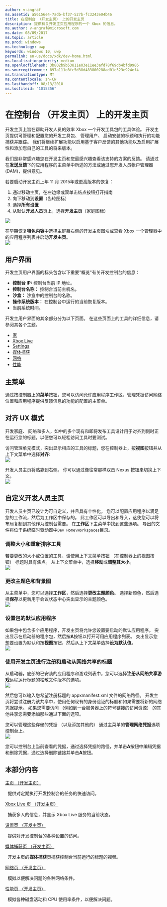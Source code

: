 ```yaml
---
author: v-angraf
ms.assetid: a56156e4-7adb-bf37-527b-fc3243e04b46
title: 在控制台 （开发主页） 上的开发主页
description: 提供有关开发主页应用程序的一个 Xbox 的信息。
ms.author: v-angraf@microsoft.com
ms.date: 08/09/2017
ms.topic: article
ms.prod: windows
ms.technology: uwp
keywords: windows 10, uwp
permalink: en-us/docs/xdk/dev-home.html
ms.localizationpriority: medium
ms.openlocfilehash: 3b802b9b53811e03e11ee3afd78f69db4bfd9986
ms.sourcegitcommit: 897a111e8fc5d38d483800288ad01c523e924ef4
ms.translationtype: MT
ms.contentlocale: zh-CN
ms.lasthandoff: 08/13/2018
ms.locfileid: "1015356"
---
```

# <a name="developer-home-on-the-console-dev-home"></a>在控制台 （开发主页） 上的开发主页
   
  
开发主页上旨在帮助开发人员的效率 Xbox 一个开发工具包的工具体验。 开发主页提供可管理和配置您的开发工具包、 管理用户、 启动安装的标题和执行的功能捕获并跟踪。 我们将继续扩展功能以启用基于客户反馈的其他功能以及启用扩展性和添加您自己的工具的将来版本。   
   
  
我们是非常感兴趣您在开发主页和您最感兴趣查看该支持的方案的反馈。 请通过在**发送反馈**下的应用程序的主菜单中所述的方法或通过您开发人员帐户管理器 (DAM)，提供意见。   
   
  
若要启动开发主页上年 11 月 2015年或更高版本的恢复：  
 
   1. 通过移动主页，在左边缘或双单击结点按钮打开指南  
   1. 向下移动到**设置**（齿轮图标）   
   1. 选择**所有设置**  
   1. 从默认**开发人员**页上，选择**开发主页**（家庭图标）   

 ![](images/dev_home_icons.png)   
  
在早期恢复**特色内容**中选择主屏幕右侧的开发主页图块或查看 Xbox 一个管理器中的应用程序列表并启动**开发主页**。   
 ![](images/dev_home_1.png) 
<a id="ID4EBC"></a>

   

## <a name="user-interface"></a>用户界面  
   
  
开发主页用户界面的标头包含以下重要"概览"有关开发控制台的信息：   
 
   *  **控制台 IP:** 控制台当前 IP 地址。   
   *  **控制台名称：** 控制台当前主机名。  
   *  **沙盒：** 沙盒中的控制台的名称。  
   *  **操作系统版本：** 在控制台中运行的当前恢复版本。
   *  当前系统时间。   

   
  
开发主用户界面的其余部分分为以下页面。 在这些页面上的工具的详细信息，请参阅其各个主题。   
 
   *  [家](devhome-home.md)  
   *  [Xbox Live](devhome-live.md)  
   *  [Settings](devhome-settings.md)  
   *  [媒体捕获](devhome-capture.md)  
   *  [网络](devhome-networking.md)  
   *  [性能](devhome-performance.md)  

  
<a id="ID4EKE"></a>

   

## <a name="main-menu"></a>主菜单  
   
  
通过按控制器上的**菜单**按钮，您可以访问允许应用程序工作区，管理凭据访问网络位置和应用程序提供反馈信息的功能的配置的主菜单。   
  
<a id="ID4EUE"></a>

   

## <a name="snap-mode-ux"></a>对齐 UX 模式  
   
  
开发家庭、 网络和多人，如中的多个现有和即将发布工具设计用于对齐到侧时正在运行您的标题，以便您可以轻松访问工具时要测试。   
   
  
访问管理单元模式，突出显示相应的工具的标题，您在控制器上，按**视图**按钮并从上下文菜单中选择**对齐**:  
 ![](images/dev_home_4.png)   
  
开发人员主页将贴靠到右侧。 你可以通过像往常那样双击 Nexus 按钮来切换上下文。  
 ![](images/dev_home_5.png)  
<a id="ID4EKF"></a>

   

## <a name="customizing-dev-home"></a>自定义开发人员主页  
   
  
开发人员主页已设计为可自定义，并且具有个性化。 您可以配置应用程序以满足您的工作流，然后为工作区中保存的。 此工作区可以导出和导入，这使您可以将布局复制到其他作为控制台需要。 在**工作区**下主菜单中找到这些选项。 导出的文件将位于系统临时驱动器中`Dev Home\Workspaces`目录。   
 
<a id="ID4EVF"></a>

   

### <a name="resizing-and-reordering-tools"></a>调整大小和重新排序工具  
   
  
若要更改的大小或位置的工具，请使用上下文菜单按钮 （在控制器上的视图按钮） 标题时具有焦点。 从上下文菜单中，选择**移动**或**调整其大小**。   
 ![](images/dev_home_6.png)  
<a id="ID4EEG"></a>

   

### <a name="changing-theme-color-and-background-image"></a>更改主题色和背景图  
   
  
从主菜单中，您可以选择**工作区**，然后选择**更改主题颜色**。 选择新颜色，然后选择**保存**以更新用于会议状态中心突出显示的主题颜色。   
 ![](images/dev_home_7.png)  
<a id="ID4EVG"></a>

   

### <a name="setting-the-default-application-for-a-package"></a>设置包的默认应用程序  
   
  
如果包中包含多个应用程序，开发主页将允许您设置要启动的默认应用程序。 突出显示在启动器的程序包，然后按**A**按钮以打开可用应用程序列表。 突出显示您想要设置为默认和按**视图**按钮，然后从上下文菜单选择**设为默认值**。   
 ![](images/dev_home_setdefault.png)  
<a id="ID4EGH"></a>

   

### <a name="using-dev-home-to-register-and-launch-titles-from-a-network-share"></a>使用开发主页进行注册和启动从网络共享的标题  
   
  
从启动器，底部的已安装的应用程序和游戏列表中，您可以选择**注册从网络共享游戏**远程运行标题的松散文件版本的选项。   
 ![](images/dev_home_8.png)   
  
然后您可以输入您希望注册标题的 appxmanifest.xml 文件的网络路径。 开发主页将尝试注册为该共享中，使用任何现有的身份验证的标题和如果需要将新的网络凭据提示。 如果您需要访问 （例如到一台服务器上的符号链接的访问资源） 的其他共享您需要添加那些通过下面的选项。   
   
  
您可以管理这些存储的凭据 （以及添加其他的） 通过主菜单的**管理网络凭据**选项控制台上。   
 ![](images/dev_home_9.png)   
  
您可以控制台上当前查看的凭据，通过选择凭据的路径，并单击**A**按钮中编辑凭据和删除凭据，通过选择删除链接并单击**A**按钮。   
   
<a id="ID4EGAAC"></a>

   

## <a name="in-this-section"></a>本部分内容  
  
[主页 （开发主页）](devhome-home.md)  


&nbsp;&nbsp;提供对定期执行开发控制台的任务的快速访问。 
  
  
[Xbox Live 页 （开发主页）](devhome-live.md)  


&nbsp;&nbsp;捕获多人的信息，并显示 Xbox Live 服务的当前状态。 
  
  
[设置页 （开发主页）](devhome-settings.md)  


&nbsp;&nbsp;提供对开发控制台的各种设置的访问。 
  
  
[媒体捕获页 （开发主页）](devhome-capture.md)  


&nbsp;&nbsp;开发主页的**媒体捕获**页捕获控制台当前运行的标题的视频。 
  
  
[网络页 （开发主页）](devhome-networking.md)  


&nbsp;&nbsp;模拟以便解决问题的各种网络条件。 
  
  
[性能页 （开发主页）](devhome-performance.md)  


&nbsp;&nbsp;模拟各种磁盘活动和 CPU 使用率条件，以便解决问题。 
 